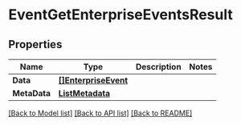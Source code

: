# EventGetEnterpriseEventsResult

## Properties

Name | Type | Description | Notes
------------ | ------------- | ------------- | -------------
**Data** | [**[]EnterpriseEvent**](enterprise_event.md) |  | 
**MetaData** | [**ListMetadata**](list_metadata.md) |  | 

[[Back to Model list]](../README.md#documentation-for-models) [[Back to API list]](../README.md#documentation-for-api-endpoints) [[Back to README]](../README.md)



